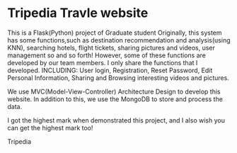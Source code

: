# Tripedia Travle website
This is a Flask(Python) project of Graduate student
Originally, this system has some functions,such as destination recommendation and analysis(using KNN), searching hotels, flight tickets, sharing pictures and videos, user management so and so forth! However, some of these functions are developed by our team members. I only share the functions that I developed. INCLUDING: User login, Registration, Reset Password, Edit Personal Information, Sharing and Browsing interesting videos and pictures.

We use MVC(Model-View-Controller) Architecture Design to develop this website. In addition to this, we use the MongoDB to store and process the data.

I got the highest mark when demonstrated this project, and I also wish you can get the highest mark too!


Tripedia